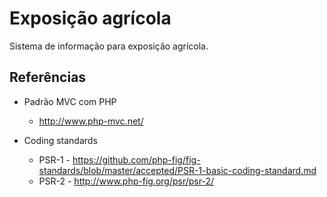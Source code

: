 Exposição agrícola
==================

Sistema de informação para exposição agrícola.

Referências
-----------

- Padrão MVC com PHP
  - http://www.php-mvc.net/

- Coding standards
  - PSR-1 - https://github.com/php-fig/fig-standards/blob/master/accepted/PSR-1-basic-coding-standard.md
  - PSR-2 - http://www.php-fig.org/psr/psr-2/
